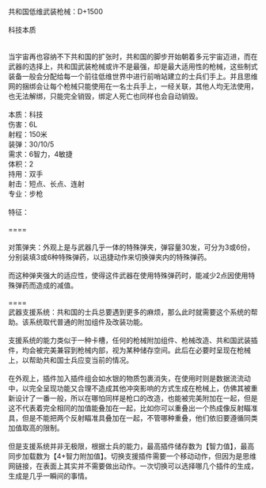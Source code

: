 <title>共和国低维武装枪械</title>
<meta name="GENERATOR" content="WinCHM">
<meta http-equiv="Content-Type" content="text/html; charset=gb2312">
<br>共和国低维武装枪械：D+1500
<br>
<br>科技本质
<br>
<br>
<br>当宇宙再也容纳不下共和国的扩张时，共和国的脚步开始朝着多元宇宙迈进，而在武器的选择上，共和国武装枪械或许不是最强，却是最大适用性的枪械，这些制式装备一般会分配给每一个前往低维世界中进行前哨站建立的士兵们手上。并且思维网的捆绑会让每个枪械只能使用在一名士兵手上，一经关联，其他人均无法使用，也无法解绑，只能完全销毁，绑定人死亡也同样也会自动销毁。
<br>
<br>本质：科技
<br>伤害：6L
<br>射程：150米
<br>装弹：30/10/5
<br>需求：6智力，4敏捷
<br>体积：2
<br>持用：双手
<br>射击：短点、长点、连射
<br>专业：步枪
<br>
<br>特征：
<br>
<br>====
<br>
<br>对策弹夹：外观上是与武器几乎一体的特殊弹夹，弹容量30发，可分为3或6份，分别装填3或6种特殊弹药，以迅捷动作来切换弹夹内的特殊弹药。
<br>
<br>而这种弹夹强大的适应性，使得这件武器在使用特殊弹药时，能减少2点因使用特殊弹药而造成的减值。
<br>
<br>====
<br>武器支援系统：共和国的士兵总要遇到更多的麻烦，那么此时就需要这个系统的帮助。该系统取代普通的附加组件及改装功能。
<br>
<br>支援系统的能力类似于一种卡槽，任何的枪械附加组件、枪械改造、共和国武装插件，均会被完美兼容到枪械内部，视为某种储存空间。此后在必要时呈现在枪械上，以帮助共和国士兵应变当前的情况。
<br>
<br>在外观上，插件加入插件组会如水银的物质包裹消失，在使用时则是数据流流动中，以完全呈现功能又合理不造成其他冲突影响的方式生成在枪械上，仿佛其被重新设计了一番一般，所以在哪怕同样是枪口的改造，也能被完美附加在一起，但是这不代表着完全相同的加值能叠加在一起，比如你可以重叠出一个热成像反射瞄准具，但是不能把两个反射瞄准具叠加在一起，不管哪种重叠，他们依旧要遵循同类加值取高的限制。
<br>
<br>但是支援系统并非无极限，根据士兵的能力，最高插件储存数为【智力值】，最高同步加载数为【4+智力附加值】。切换支援插件需要一个移动动作，但因为是思维网链接，在表面上其实并不需要做出动作。一次切换可以选择哪几个插件的生成，生成是几乎一瞬间的事情。
<br>